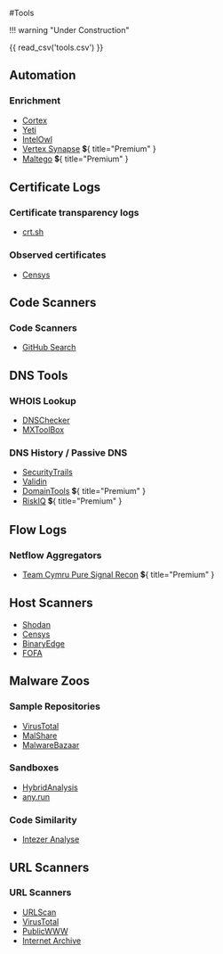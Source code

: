 #Tools

!!! warning "Under Construction"

{{ read_csv('tools.csv') }}

## Automation

### Enrichment
* [Cortex](https://github.com/TheHive-Project/Cortex)
* [Yeti](https://yeti-platform.io/)
* [IntelOwl](https://github.com/intelowlproject/IntelOwl/)
* [Vertex Synapse](https://vertex.link/synapse) :heavy_dollar_sign:{ title="Premium" }
* [Maltego](https://www.maltego.com/) :heavy_dollar_sign:{ title="Premium" }

## Certificate Logs

### Certificate transparency logs
* [crt.sh](https://crt.sh/)

### Observed certificates
* [Censys](https://search.censys.io/)

## Code Scanners

### Code Scanners
* [GitHub Search](https://github.com/search)

## DNS Tools

### WHOIS Lookup
* [DNSChecker](https://dnschecker.org/)
* [MXToolBox](https://mxtoolbox.com/)

### DNS History / Passive DNS
* [SecurityTrails](https://securitytrails.com/)
* [Validin](https://www.validin.com/)
* [DomainTools](https://securitytrails.com/) :heavy_dollar_sign:{ title="Premium" }
* [RiskIQ](https://community.riskiq.com/) :heavy_dollar_sign:{ title="Premium" }

## Flow Logs

### Netflow Aggregators
* [Team Cymru Pure Signal Recon](https://www.team-cymru.com/cyber-threat-hunting-tools) :heavy_dollar_sign:{ title="Premium" }

## Host Scanners

* [Shodan](https://shodan.io/)
* [Censys](https://search.censys.io/)
* [BinaryEdge](https://app.binaryedge.io/)
* [FOFA](https://en.fofa.info/)

## Malware Zoos

### Sample Repositories

* [VirusTotal](https://www.virustotal.com/)
* [MalShare](https://malshare.com/)
* [MalwareBazaar](https://bazaar.abuse.ch/)

### Sandboxes

* [HybridAnalysis](https://www.hybrid-analysis.com/)
* [any.run](https://any.run/)

### Code Similarity

* [Intezer Analyse](https://analyze.intezer.com/)

## URL Scanners

### URL Scanners
* [URLScan](https://urlscan.io/)
* [VirusTotal](https://www.virustotal.com/)
* [PublicWWW](https://publicwww.com/)
* [Internet Archive](https://archive.org/)

[^1]: crt.sh is a certificate transparency log which allows pivoting on certificates that have been issued but doesn't correlate them to hosts.
[^2]: URLScan and VirusTotal only contain information about submitted URLs.
[^3]: Internet Archive contains copies of submitted URLs, but doesn't lend itself to pivoting.
[^4]: VirusTotal only contains information about submitted hosts.